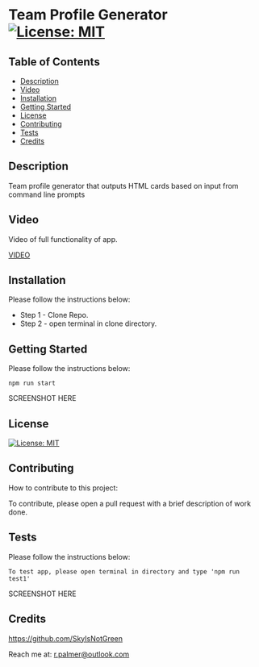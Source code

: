 # Team Profile Generator [![License: MIT](https://img.shields.io/badge/MIT-License-green)](https://opensource.org/licenses/MIT)

## Table of Contents
* [Description](#description)
* [Video](#video)
* [Installation](#installation)
* [Getting Started](#getting-started)
* [License](#license)
* [Contributing](#contributing)
* [Tests](#tests)
* [Credits](#credits)

    
## Description

Team profile generator that outputs HTML cards based on input from command line prompts

## Video

Video of full functionality of app.

[VIDEO](https://drive.google.com/file/d/13B78M_TOpovH0MRVyXV_nuBR7i2ZH3jN/view)

## Installation

Please follow the instructions below:

* Step 1 - Clone Repo. 
* Step 2 - open terminal in clone directory.

## Getting Started

Please follow the instructions below:
``` 
npm run start
```
SCREENSHOT HERE

## License
[![License: MIT](https://img.shields.io/badge/MIT-License-green)](https://opensource.org/licenses/MIT)

## Contributing

How to contribute to this project:

To contribute, please open a pull request with a brief description of work done.

## Tests

Please follow the instructions below:
``` 
To test app, please open terminal in directory and type 'npm run test1'
```
SCREENSHOT HERE

## Credits

https://github.com/SkyIsNotGreen
  
Reach me at: r.palmer@outlook.com
